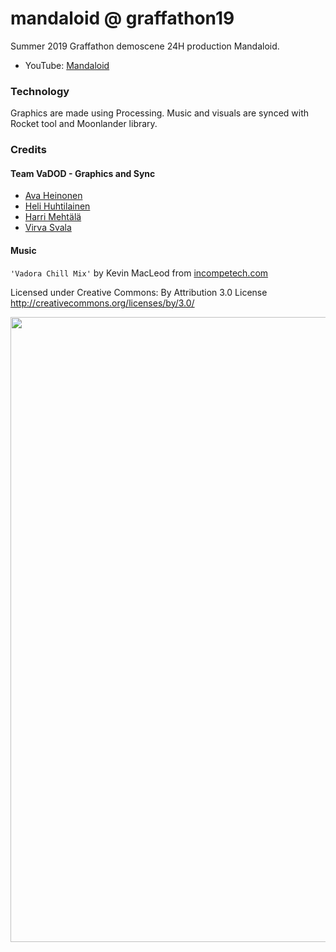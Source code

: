# mandaloid @ graffathon19

Summer 2019 Graffathon demoscene 24H production Mandaloid.

- YouTube: [Mandaloid](about:empty)

### Technology

Graphics are made using Processing. Music and visuals are synced with Rocket tool and Moonlander library.

### Credits
#### Team VaDOD - Graphics and Sync
- [Ava Heinonen](https://github.com/AVRH)
- [Heli Huhtilainen](https://github.com/apndx)
- [Harri Mehtälä](https://github.com/hajame)
- [Virva Svala](https://github.com/vsvala)

#### Music

`'Vadora Chill Mix'` by Kevin MacLeod from [incompetech.com](https://incompetech.com)

Licensed under Creative Commons: By Attribution 3.0 License http://creativecommons.org/licenses/by/3.0/

<img src="https://github.com/hajame/mandaloid/blob/master/data/mandaloid.png" width="1000">
